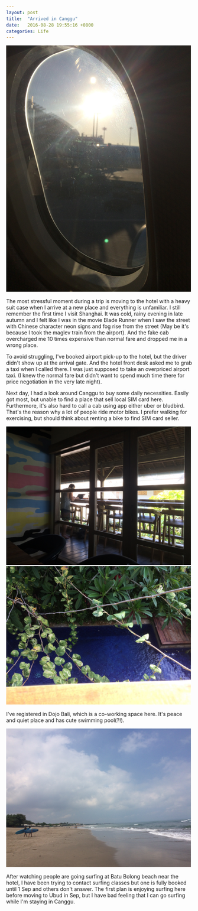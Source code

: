 ```yaml
---
layout: post
title:  "Arrived in Canggu"
date:   2016-08-28 19:55:16 +0800
categories: Life
---
```





<img src="/assets/IMG_0648.JPG" width="500px" >
<In the plane to Bali>



The most stressful moment during a trip is moving to the hotel with a heavy suit case when I arrive at a new place and everything is unfamiliar. I still remember the first time I visit Shanghai. It was cold, rainy evening in late autumn and I felt like I was in the movie Blade Runner when I saw the street with Chinese character neon signs and fog rise from the street (May be it's because I took the maglev train from the airport). And the fake cab overcharged me 10 times expensive than normal fare and dropped me in a wrong place.

To avoid struggling, I've booked airport pick-up to the hotel, but the driver didn't show up at the arrival gate. And the hotel front desk asked me to grab a taxi when I called there. I was just supposed to take an overpriced airport taxi. (I knew the normal fare but didn't want to spend much time there for price negotiation in the very late night).

Next day, I had a look around Canggu to buy some daily necessities. Easily got most, but unable to find a place that sell local SIM card here. Furthermore, it's also hard to call a cab using app either uber or bludbird. That's the reason why a lot of people ride motor bikes. I prefer walking for exercising, but should think about renting a bike to find SIM card seller.



<img src="/assets/IMG_0664.JPG" width="500px" >
<img src="/assets/IMG_0659.JPG" width="500px" >
<Dojo Bali>



I've registered in Dojo Bali, which is a co-working space here. It's peace and quiet place and has cute swimming pool(?!).




<img src="/assets/IMG_0653.JPG" width="500px" >
<Batu Bolong beach>



After watching people are going surfing at Batu Bolong beach near the hotel, I have been trying to contact surfing classes but one is fully booked until 1 Sep and others don't answer. The first plan is enjoying surfing here before moving to Ubud in Sep, but I have bad feeling that I can go surfing while I'm staying in Canggu.
